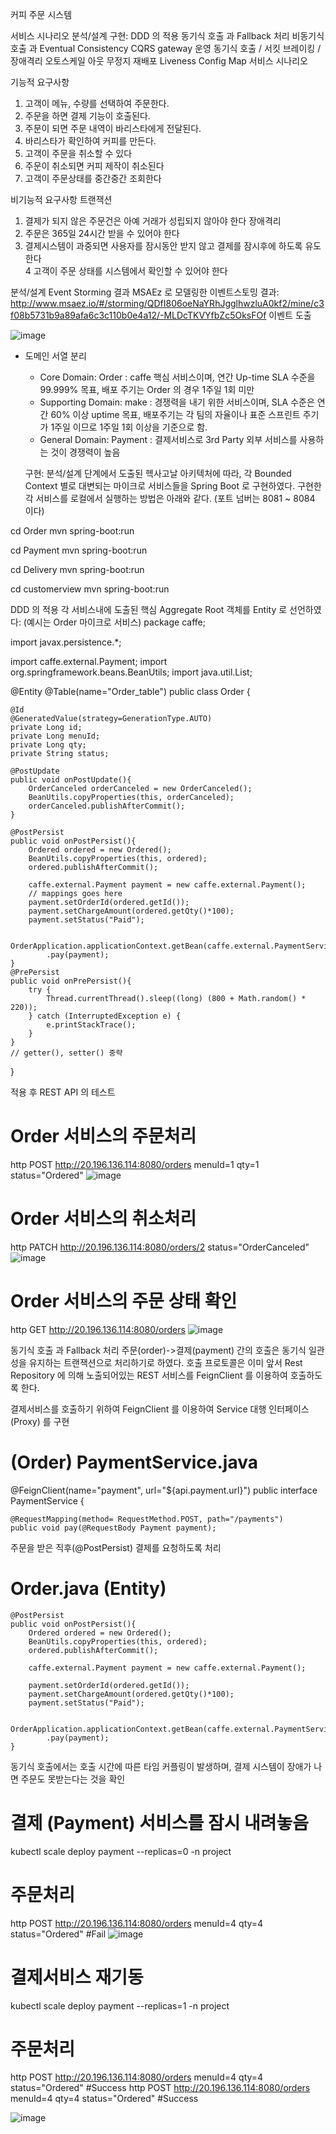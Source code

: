 커피 주문 시스템


서비스 시나리오
분석/설계
구현:
DDD 의 적용
동기식 호출 과 Fallback 처리
비동기식 호출 과 Eventual Consistency
CQRS
gateway
운영
동기식 호출 / 서킷 브레이킹 / 장애격리
오토스케일 아웃
무정지 재배포
Liveness
Config Map
서비스 시나리오

기능적 요구사항
1. 고객이 메뉴, 수량를 선택하여 주문한다.
2. 주문을 하면 결제 기능이 호출된다.
3. 주문이 되면 주문 내역이 바리스타에게 전달된다.
4. 바리스타가 확인하여 커피를 만든다.
5. 고객이 주문을 취소할 수 있다
6. 주문이 취소되면 커피 제작이 취소된다
7. 고객이 주문상태를 중간중간 조회한다

비기능적 요구사항
트랜잭션
1. 결제가 되지 않은 주문건은 아예 거래가 성립되지 않아야 한다 
장애격리
2. 주문은 365일 24시간 받을 수 있어야 한다 
3. 결제시스템이 과중되면 사용자를 잠시동안 받지 않고 결제를 잠시후에 하도록 유도한다  
4 고객이 주문 상태를 시스템에서 확인할 수 있어야 한다  

분석/설계
Event Storming 결과
MSAEz 로 모델링한 이벤트스토밍 결과: http://www.msaez.io/#/storming/QDfI806oeNaYRhJgglhwzluA0kf2/mine/c3f08b5731b9a89afa6c3c110b0e4a12/-MLDcTKVYfbZc5OksFOf
이벤트 도출

![image](https://user-images.githubusercontent.com/70181652/98206405-2d850f00-1f7d-11eb-8679-f6982dfb93d4.png)

- 도메인 서열 분리 
    - Core Domain:  Order : caffe 핵심 서비스이며, 연간 Up-time SLA 수준을 99.999% 목표, 배포 주기는 Order 의 경우 1주일 1회 미만
    - Supporting Domain:   make : 경쟁력을 내기 위한 서비스이며, SLA 수준은 연간 60% 이상 uptime 목표, 배포주기는 각 팀의 자율이나 표준 스프린트 주기가 1주일 이므로 1주일 1회 이상을 기준으로 함.
    - General Domain:   Payment : 결제서비스로 3rd Party 외부 서비스를 사용하는 것이 경쟁력이 높음
    
    
    구현:
분석/설계 단계에서 도출된 헥사고날 아키텍처에 따라, 각 Bounded Context 별로 대변되는 마이크로 서비스들을 Spring Boot 로 구현하였다. 구현한 각 서비스를 로컬에서 실행하는 방법은 아래와 같다. (포트 넘버는 8081 ~ 8084 이다)

cd Order
mvn spring-boot:run

cd Payment
mvn spring-boot:run 

cd Delivery
mvn spring-boot:run  

cd customerview
mvn spring-boot:run 

DDD 의 적용
각 서비스내에 도출된 핵심 Aggregate Root 객체를 Entity 로 선언하였다: (예시는 Order 마이크로 서비스)
package caffe;

import javax.persistence.*;

import caffe.external.Payment;
import org.springframework.beans.BeanUtils;
import java.util.List;

@Entity
@Table(name="Order_table")
public class Order {

    @Id
    @GeneratedValue(strategy=GenerationType.AUTO)
    private Long id;
    private Long menuId;
    private Long qty;
    private String status;

    @PostUpdate
    public void onPostUpdate(){
        OrderCanceled orderCanceled = new OrderCanceled();
        BeanUtils.copyProperties(this, orderCanceled);
        orderCanceled.publishAfterCommit();
    }

    @PostPersist
    public void onPostPersist(){
        Ordered ordered = new Ordered();
        BeanUtils.copyProperties(this, ordered);
        ordered.publishAfterCommit();

        caffe.external.Payment payment = new caffe.external.Payment();
        // mappings goes here
        payment.setOrderId(ordered.getId());
        payment.setChargeAmount(ordered.getQty()*100);
        payment.setStatus("Paid");

        OrderApplication.applicationContext.getBean(caffe.external.PaymentService.class)
            .pay(payment);
    }
    @PrePersist
    public void onPrePersist(){
        try {
            Thread.currentThread().sleep((long) (800 + Math.random() * 220));
        } catch (InterruptedException e) {
            e.printStackTrace();
        }
    }
    // getter(), setter() 중략
}

적용 후 REST API 의 테스트
# Order 서비스의 주문처리
http POST http://20.196.136.114:8080/orders menuId=1 qty=1 status="Ordered"
![image](https://user-images.githubusercontent.com/70181652/98207012-5528a700-1f7e-11eb-94c1-eb93bf466c37.png)

# Order 서비스의 취소처리
http PATCH http://20.196.136.114:8080/orders/2 status="OrderCanceled"
![image](https://user-images.githubusercontent.com/70181652/98207089-77bac000-1f7e-11eb-9f70-478f6d88308a.png)
  
# Order 서비스의 주문 상태 확인
http GET http://20.196.136.114:8080/orders
![image](https://user-images.githubusercontent.com/70181652/98207135-8ef9ad80-1f7e-11eb-9fcc-a5f3bbefd930.png)
  
동기식 호출 과 Fallback 처리
주문(order)->결제(payment) 간의 호출은 동기식 일관성을 유지하는 트랜잭션으로 처리하기로 하였다. 호출 프로토콜은 이미 앞서 Rest Repository 에 의해 노출되어있는 REST 서비스를 FeignClient 를 이용하여 호출하도록 한다.

결제서비스를 호출하기 위하여 FeignClient 를 이용하여 Service 대행 인터페이스 (Proxy) 를 구현

# (Order) PaymentService.java

@FeignClient(name="payment", url="${api.payment.url}")
public interface PaymentService {

    @RequestMapping(method= RequestMethod.POST, path="/payments")
    public void pay(@RequestBody Payment payment);

주문을 받은 직후(@PostPersist) 결제를 요청하도록 처리
# Order.java (Entity)
    @PostPersist
    public void onPostPersist(){
        Ordered ordered = new Ordered();
        BeanUtils.copyProperties(this, ordered);
        ordered.publishAfterCommit();

        caffe.external.Payment payment = new caffe.external.Payment();
 
        payment.setOrderId(ordered.getId());
        payment.setChargeAmount(ordered.getQty()*100);
        payment.setStatus("Paid");

        OrderApplication.applicationContext.getBean(caffe.external.PaymentService.class)
            .pay(payment);
    }
동기식 호출에서는 호출 시간에 따른 타임 커플링이 발생하며, 결제 시스템이 장애가 나면 주문도 못받는다는 것을 확인 
# 결제 (Payment) 서비스를 잠시 내려놓음 
kubectl scale deploy payment --replicas=0 -n project

# 주문처리
http POST http://20.196.136.114:8080/orders menuId=4 qty=4 status="Ordered"   #Fail
![image](https://user-images.githubusercontent.com/70181652/98208140-26133500-1f80-11eb-9550-5f2e00b85a43.png)
  
# 결제서비스 재기동
kubectl scale deploy payment --replicas=1 -n project

# 주문처리
http POST http://20.196.136.114:8080/orders menuId=4 qty=4 status="Ordered" #Success
http POST http://20.196.136.114:8080/orders menuId=4 qty=4 status="Ordered" #Success


![image](https://user-images.githubusercontent.com/70181652/98208310-6d99c100-1f80-11eb-8535-21256d6a0ca9.png)
  
